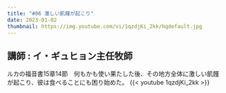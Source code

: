 ```yaml
---
title: "#06 激しい飢饉が起こり"
date: 2023-01-02
thumbnail: https://img.youtube.com/vi/1qzdjKi_2kk/hqdefault.jpg
---
```

講師 : イ・ギュヒョン主任牧師
---
<!--more-->
ルカの福音書15章14節　何もかも使い果たした後、その地方全体に激しい飢饉が起こり、彼は食べることにも困り始めた。
{{< youtube 1qzdjKi_2kk >}}
